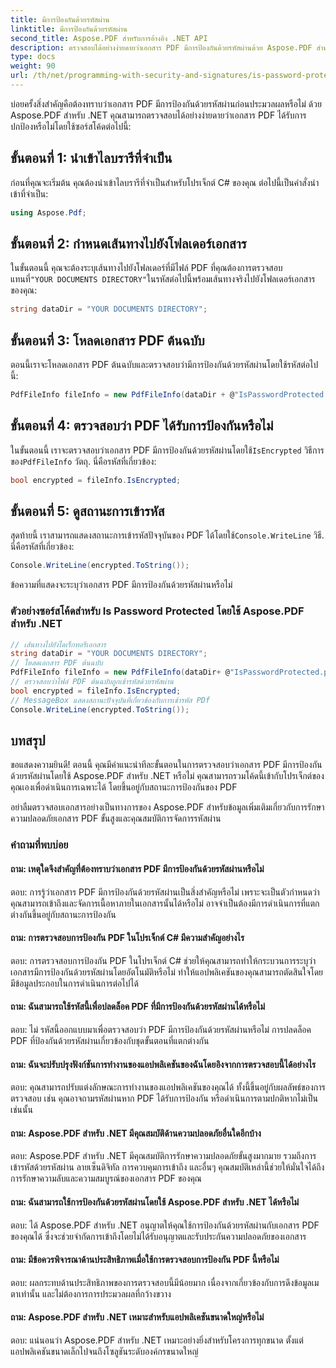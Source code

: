 ```yaml
---
title: มีการป้องกันด้วยรหัสผ่าน
linktitle: มีการป้องกันด้วยรหัสผ่าน
second_title: Aspose.PDF สำหรับการอ้างอิง .NET API
description: ตรวจสอบได้อย่างง่ายดายว่าเอกสาร PDF มีการป้องกันด้วยรหัสผ่านด้วย Aspose.PDF สำหรับ .NET หรือไม่
type: docs
weight: 90
url: /th/net/programming-with-security-and-signatures/is-password-protected/
---
```

บ่อยครั้งสิ่งสำคัญคือต้องทราบว่าเอกสาร PDF มีการป้องกันด้วยรหัสผ่านก่อนประมวลผลหรือไม่ ด้วย Aspose.PDF สำหรับ .NET คุณสามารถตรวจสอบได้อย่างง่ายดายว่าเอกสาร PDF ได้รับการปกป้องหรือไม่โดยใช้ซอร์สโค้ดต่อไปนี้:

## ขั้นตอนที่ 1: นำเข้าไลบรารีที่จำเป็น

ก่อนที่คุณจะเริ่มต้น คุณต้องนำเข้าไลบรารีที่จำเป็นสำหรับโปรเจ็กต์ C# ของคุณ ต่อไปนี้เป็นคำสั่งนำเข้าที่จำเป็น:

```csharp
using Aspose.Pdf;
```

## ขั้นตอนที่ 2: กำหนดเส้นทางไปยังโฟลเดอร์เอกสาร

 ในขั้นตอนนี้ คุณจะต้องระบุเส้นทางไปยังโฟลเดอร์ที่มีไฟล์ PDF ที่คุณต้องการตรวจสอบ แทนที่`"YOUR DOCUMENTS DIRECTORY"`ในรหัสต่อไปนี้พร้อมเส้นทางจริงไปยังโฟลเดอร์เอกสารของคุณ:

```csharp
string dataDir = "YOUR DOCUMENTS DIRECTORY";
```

## ขั้นตอนที่ 3: โหลดเอกสาร PDF ต้นฉบับ

ตอนนี้เราจะโหลดเอกสาร PDF ต้นฉบับและตรวจสอบว่ามีการป้องกันด้วยรหัสผ่านโดยใช้รหัสต่อไปนี้:

```csharp
PdfFileInfo fileInfo = new PdfFileInfo(dataDir + @"IsPasswordProtected.pdf");
```

## ขั้นตอนที่ 4: ตรวจสอบว่า PDF ได้รับการป้องกันหรือไม่

 ในขั้นตอนนี้ เราจะตรวจสอบว่าเอกสาร PDF มีการป้องกันด้วยรหัสผ่านโดยใช้`IsEncrypted` วิธีการของ`PdfFileInfo` วัตถุ. นี่คือรหัสที่เกี่ยวข้อง:

```csharp
bool encrypted = fileInfo.IsEncrypted;
```

## ขั้นตอนที่ 5: ดูสถานะการเข้ารหัส

 สุดท้ายนี้ เราสามารถแสดงสถานะการเข้ารหัสปัจจุบันของ PDF ได้โดยใช้`Console.WriteLine` วิธี. นี่คือรหัสที่เกี่ยวข้อง:

```csharp
Console.WriteLine(encrypted.ToString());
```

ข้อความที่แสดงจะระบุว่าเอกสาร PDF มีการป้องกันด้วยรหัสผ่านหรือไม่

### ตัวอย่างซอร์สโค้ดสำหรับ Is Password Protected โดยใช้ Aspose.PDF สำหรับ .NET 
```csharp
// เส้นทางไปยังไดเร็กทอรีเอกสาร
string dataDir = "YOUR DOCUMENTS DIRECTORY";
// โหลดเอกสาร PDF ต้นฉบับ
PdfFileInfo fileInfo = new PdfFileInfo(dataDir+ @"IsPasswordProtected.pdf");
// ตรวจสอบว่าไฟล์ PDF ต้นฉบับถูกเข้ารหัสด้วยรหัสผ่าน
bool encrypted = fileInfo.IsEncrypted;
// MessageBox แสดงสถานะปัจจุบันที่เกี่ยวข้องกับการเข้ารหัส PDf
Console.WriteLine(encrypted.ToString());
```

## บทสรุป

ขอแสดงความยินดี! ตอนนี้ คุณมีคำแนะนำทีละขั้นตอนในการตรวจสอบว่าเอกสาร PDF มีการป้องกันด้วยรหัสผ่านโดยใช้ Aspose.PDF สำหรับ .NET หรือไม่ คุณสามารถรวมโค้ดนี้เข้ากับโปรเจ็กต์ของคุณเองเพื่อดำเนินการเฉพาะได้ โดยขึ้นอยู่กับสถานะการป้องกันของ PDF

อย่าลืมตรวจสอบเอกสารอย่างเป็นทางการของ Aspose.PDF สำหรับข้อมูลเพิ่มเติมเกี่ยวกับการรักษาความปลอดภัยเอกสาร PDF ขั้นสูงและคุณสมบัติการจัดการรหัสผ่าน

### คำถามที่พบบ่อย

#### ถาม: เหตุใดจึงสำคัญที่ต้องทราบว่าเอกสาร PDF มีการป้องกันด้วยรหัสผ่านหรือไม่

ตอบ: การรู้ว่าเอกสาร PDF มีการป้องกันด้วยรหัสผ่านเป็นสิ่งสำคัญหรือไม่ เพราะจะเป็นตัวกำหนดว่าคุณสามารถเข้าถึงและจัดการเนื้อหาภายในเอกสารนั้นได้หรือไม่ อาจจำเป็นต้องมีการดำเนินการที่แตกต่างกันขึ้นอยู่กับสถานะการป้องกัน

#### ถาม: การตรวจสอบการป้องกัน PDF ในโปรเจ็กต์ C# มีความสำคัญอย่างไร

ตอบ: การตรวจสอบการป้องกัน PDF ในโปรเจ็กต์ C# ช่วยให้คุณสามารถทำให้กระบวนการระบุว่าเอกสารมีการป้องกันด้วยรหัสผ่านโดยอัตโนมัติหรือไม่ ทำให้แอปพลิเคชันของคุณสามารถตัดสินใจโดยมีข้อมูลประกอบในการดำเนินการต่อไปได้

#### ถาม: ฉันสามารถใช้รหัสนี้เพื่อปลดล็อค PDF ที่มีการป้องกันด้วยรหัสผ่านได้หรือไม่

ตอบ: ไม่ รหัสนี้ออกแบบมาเพื่อตรวจสอบว่า PDF มีการป้องกันด้วยรหัสผ่านหรือไม่ การปลดล็อค PDF ที่ป้องกันด้วยรหัสผ่านเกี่ยวข้องกับชุดขั้นตอนที่แตกต่างกัน

#### ถาม: ฉันจะปรับปรุงฟังก์ชันการทำงานของแอปพลิเคชันของฉันโดยอิงจากการตรวจสอบนี้ได้อย่างไร

ตอบ: คุณสามารถปรับแต่งลักษณะการทำงานของแอปพลิเคชันของคุณได้ ทั้งนี้ขึ้นอยู่กับผลลัพธ์ของการตรวจสอบ เช่น คุณอาจถามรหัสผ่านหาก PDF ได้รับการป้องกัน หรือดำเนินการตามปกติหากไม่เป็นเช่นนั้น

#### ถาม: Aspose.PDF สำหรับ .NET มีคุณสมบัติด้านความปลอดภัยอื่นใดอีกบ้าง

ตอบ: Aspose.PDF สำหรับ .NET มีคุณสมบัติการรักษาความปลอดภัยขั้นสูงมากมาย รวมถึงการเข้ารหัสด้วยรหัสผ่าน ลายเซ็นดิจิทัล การควบคุมการเข้าถึง และอื่นๆ คุณสมบัติเหล่านี้ช่วยให้มั่นใจได้ถึงการรักษาความลับและความสมบูรณ์ของเอกสาร PDF ของคุณ

#### ถาม: ฉันสามารถใช้การป้องกันด้วยรหัสผ่านโดยใช้ Aspose.PDF สำหรับ .NET ได้หรือไม่

ตอบ: ได้ Aspose.PDF สำหรับ .NET อนุญาตให้คุณใช้การป้องกันด้วยรหัสผ่านกับเอกสาร PDF ของคุณได้ ซึ่งจะช่วยจำกัดการเข้าถึงโดยไม่ได้รับอนุญาตและรับประกันความปลอดภัยของเอกสาร

#### ถาม: มีข้อควรพิจารณาด้านประสิทธิภาพเมื่อใช้การตรวจสอบการป้องกัน PDF นี้หรือไม่

ตอบ: ผลกระทบด้านประสิทธิภาพของการตรวจสอบนี้มีน้อยมาก เนื่องจากเกี่ยวข้องกับการดึงข้อมูลเมตาเท่านั้น และไม่ต้องการการประมวลผลที่กว้างขวาง

#### ถาม: Aspose.PDF สำหรับ .NET เหมาะสำหรับแอปพลิเคชันขนาดใหญ่หรือไม่

ตอบ: แน่นอนว่า Aspose.PDF สำหรับ .NET เหมาะอย่างยิ่งสำหรับโครงการทุกขนาด ตั้งแต่แอปพลิเคชันขนาดเล็กไปจนถึงโซลูชันระดับองค์กรขนาดใหญ่